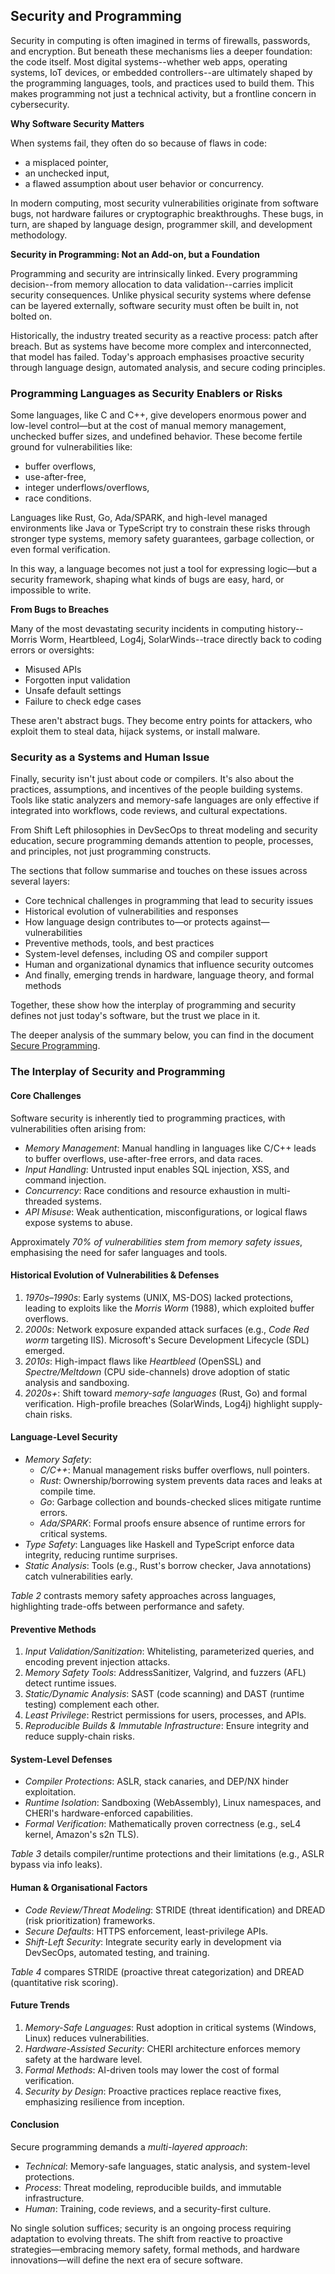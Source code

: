 
## Security and Programming

Security in computing is often imagined in terms of firewalls, passwords, and encryption.
But beneath these mechanisms lies a deeper foundation: the code itself. Most digital
systems--whether web apps, operating systems, IoT devices, or embedded controllers--are
ultimately shaped by the programming languages, tools, and practices used to build them.
This makes programming not just a technical activity, but a frontline concern in cybersecurity.


__Why Software Security Matters__

When systems fail, they often do so because of flaws in code:
- a misplaced pointer,
- an unchecked input,
- a flawed assumption about user behavior or concurrency.

In modern computing, most security vulnerabilities originate from software bugs, not hardware
failures or cryptographic breakthroughs. These bugs, in turn, are shaped by language design,
programmer skill, and development methodology.


__Security in Programming: Not an Add-on, but a Foundation__

Programming and security are intrinsically linked. Every programming decision--from memory
allocation to data validation--carries implicit security consequences. Unlike physical security
systems where defense can be layered externally, software security must often be built in,
not bolted on.

Historically, the industry treated security as a reactive process: patch after breach. But as
systems have become more complex and interconnected, that model has failed. Today's approach
emphasises proactive security through language design, automated analysis, and secure coding
principles.


### Programming Languages as Security Enablers or Risks

Some languages, like C and C++, give developers enormous power and low-level control—but at
the cost of manual memory management, unchecked buffer sizes, and undefined behavior. These
become fertile ground for vulnerabilities like:
- buffer overflows,
- use-after-free,
- integer underflows/overflows,
- race conditions.

Languages like Rust, Go, Ada/SPARK, and high-level managed environments like Java or TypeScript
try to constrain these risks through stronger type systems, memory safety guarantees, garbage
collection, or even formal verification.

In this way, a language becomes not just a tool for expressing logic—but a security framework,
shaping what kinds of bugs are easy, hard, or impossible to write.


__From Bugs to Breaches__

Many of the most devastating security incidents in computing history--Morris Worm, Heartbleed,
Log4j, SolarWinds--trace directly back to coding errors or oversights:
- Misused APIs
- Forgotten input validation
- Unsafe default settings
- Failure to check edge cases

These aren't abstract bugs. They become entry points for attackers, who exploit them to steal
data, hijack systems, or install malware.


### Security as a Systems and Human Issue

Finally, security isn't just about code or compilers. It's also about the practices, assumptions,
and incentives of the people building systems. Tools like static analyzers and memory-safe languages
are only effective if integrated into workflows, code reviews, and cultural expectations.

From Shift Left philosophies in DevSecOps to threat modeling and security education, secure
programming demands attention to people, processes, and principles, not just programming constructs.

[^shift]: "Shift Left" in DevSecOps means integrating security practices early in the software development
lifecycle--starting at the design, coding, and build stages rather than waiting until deployment or post-release.
This approach helps catch vulnerabilities sooner, reduces the cost of fixing them, and encourages developers
to take ownership of security alongside functionality.

The sections that follow summarise and touches on these issues across several layers:
- Core technical challenges in programming that lead to security issues
- Historical evolution of vulnerabilities and responses
- How language design contributes to—or protects against—vulnerabilities
- Preventive methods, tools, and best practices
- System-level defenses, including OS and compiler support
- Human and organizational dynamics that influence security outcomes
- And finally, emerging trends in hardware, language theory, and formal methods

Together, these show how the interplay of programming and security defines not just today's software,
but the trust we place in it.

The deeper analysis of the summary below, you can find in the document [Secure Programming](./Secure_Programming.docx).


### The Interplay of Security and Programming

#### Core Challenges

Software security is inherently tied to programming practices, with vulnerabilities often arising from:  
- *Memory Management*: Manual handling in languages like C/C++ leads to buffer overflows,
  use-after-free errors, and data races.  
- *Input Handling*: Untrusted input enables SQL injection, XSS, and command injection.  
- *Concurrency*: Race conditions and resource exhaustion in multi-threaded systems.  
- *API Misuse*: Weak authentication, misconfigurations, or logical flaws expose systems to abuse.  

Approximately *70% of vulnerabilities stem from memory safety issues*, emphasising the need for safer languages and tools.


#### Historical Evolution of Vulnerabilities & Defenses

1. *1970s–1990s*: Early systems (UNIX, MS-DOS) lacked protections, leading to exploits like
   the *Morris Worm* (1988), which exploited buffer overflows.  
2. *2000s*: Network exposure expanded attack surfaces (e.g., *Code Red worm* targeting IIS).
   Microsoft's Secure Development Lifecycle (SDL) emerged.  
3. *2010s*: High-impact flaws like *Heartbleed* (OpenSSL) and *Spectre/Meltdown* (CPU side-channels)
   drove adoption of static analysis and sandboxing.  
4. *2020s+*: Shift toward *memory-safe languages* (Rust, Go) and formal verification. High-profile
   breaches (SolarWinds, Log4j) highlight supply-chain risks.  


#### Language-Level Security

- *Memory Safety*:  
  - *C/C++*: Manual management risks buffer overflows, null pointers.  
  - *Rust*: Ownership/borrowing system prevents data races and leaks at compile time.  
  - *Go*: Garbage collection and bounds-checked slices mitigate runtime errors.  
  - *Ada/SPARK*: Formal proofs ensure absence of runtime errors for critical systems.  
- *Type Safety*: Languages like Haskell and TypeScript enforce data integrity, reducing runtime surprises.  
- *Static Analysis*: Tools (e.g., Rust's borrow checker, Java annotations) catch vulnerabilities early.  

*Table 2* contrasts memory safety approaches across languages, highlighting trade-offs between performance and safety.


#### Preventive Methods

1. *Input Validation/Sanitization*: Whitelisting, parameterized queries, and encoding prevent injection attacks.  
2. *Memory Safety Tools*: AddressSanitizer, Valgrind, and fuzzers (AFL) detect runtime issues.  
3. *Static/Dynamic Analysis*: SAST (code scanning) and DAST (runtime testing) complement each other.  
4. *Least Privilege*: Restrict permissions for users, processes, and APIs.  
5. *Reproducible Builds & Immutable Infrastructure*: Ensure integrity and reduce supply-chain risks.  


#### System-Level Defenses

- *Compiler Protections*: ASLR, stack canaries, and DEP/NX hinder exploitation.  
- *Runtime Isolation*: Sandboxing (WebAssembly), Linux namespaces, and CHERI's hardware-enforced capabilities.  
- *Formal Verification*: Mathematically proven correctness (e.g., seL4 kernel, Amazon's s2n TLS).  

*Table 3* details compiler/runtime protections and their limitations (e.g., ASLR bypass via info leaks).


#### Human & Organisational Factors

- *Code Review/Threat Modeling*: STRIDE (threat identification) and DREAD (risk prioritization) frameworks.  
- *Secure Defaults*: HTTPS enforcement, least-privilege APIs.  
- *Shift-Left Security*: Integrate security early in development via DevSecOps, automated testing, and training.  

*Table 4* compares STRIDE (proactive threat categorization) and DREAD (quantitative risk scoring).


#### Future Trends

1. *Memory-Safe Languages*: Rust adoption in critical systems (Windows, Linux) reduces vulnerabilities.  
2. *Hardware-Assisted Security*: CHERI architecture enforces memory safety at the hardware level.  
3. *Formal Methods*: AI-driven tools may lower the cost of formal verification.  
4. *Security by Design*: Proactive practices replace reactive fixes, emphasizing resilience from inception.  


#### Conclusion

Secure programming demands a *multi-layered approach*:  
- *Technical*: Memory-safe languages, static analysis, and system-level protections.  
- *Process*: Threat modeling, reproducible builds, and immutable infrastructure.  
- *Human*: Training, code reviews, and a security-first culture.  

No single solution suffices; security is an ongoing process requiring adaptation to evolving threats.
The shift from reactive to proactive strategies—embracing memory safety, formal methods, and hardware
innovations—will define the next era of secure software.
